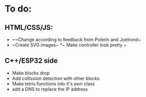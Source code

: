 # To do:

## HTML/CSS/JS:
* ~~Change according to feedback from Polerin and Joelrond~
*  ~Create SVG images~
*~ Make controller look pretty ~

## C++/ESP32 side
* Make blocks drop
* Add collission detection with other blocks
* Make tetris functions into it's own class
* add a DNS to replace the IP address